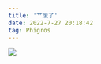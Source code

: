 ```yaml
---
title: '艹废了'
date: 2022-7-27 20:18:42
tag: Phigros
---
```

<img src="https://media.xmnetwork.ga/api?path=/blog/Phigros/云女孩.jpg&raw=true" />
